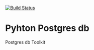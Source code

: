 [![Build Status](https://travis-ci.com/timmwrite/Python-Postgres-db.svg?branch=postgres_database)](https://travis-ci.com/timmwrite/Python-Postgres-db) 



# Pyhton Postgres db
Postgres db Toolkit
